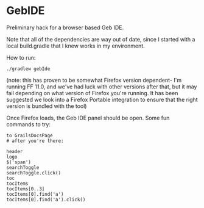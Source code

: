 GebIDE
======

Preliminary hack for a browser based Geb IDE.

Note that all of the dependencies are way out of date, since I started with a local build.gradle that I knew works in my environment.

How to run:

```
./gradlew gebIde
```

(note: this has proven to be somewhat Firefox version dependent- I'm running FF 11.0, and we've had luck with other versions after that, but it may fail depending on what version of Firefox you're running. It has been suggested we look into a Firefox Portable integration to ensure that the right version is bundled with the tool)

Once Firefox loads, the Geb IDE panel should be open. Some fun commands to try:

```
to GrailsDocsPage
# after you're there:

header
logo
$('span')
searchToggle
searchToggle.click()
toc
tocItems
tocItems[0..3]
tocItems[0].find('a')
tocItems[0].find('a').click()
```